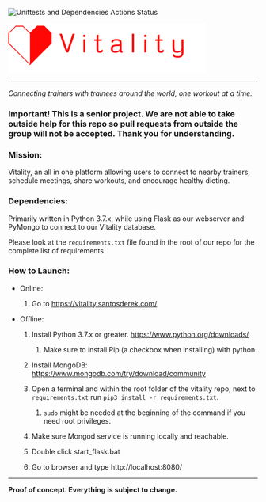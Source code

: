 ![Unittests and Dependencies Actions Status](https://github.com/santosderek/Vitality/workflows/Unittests-and-Dependencies/badge.svg)

![](vitality/static/images/heartlogo.png)


---

_Connecting trainers with trainees around the world, one workout at a time._

### Important! This is a senior project. We are not able to take outside help for this repo so pull requests from outside the group will not be accepted. Thank you for understanding. 

### Mission: 

Vitality, an all in one platform allowing users to connect to nearby trainers, schedule meetings, share workouts, and encourage healthy dieting. 

### Dependencies: 

Primarily written in Python 3.7.x, while using Flask as our webserver and PyMongo to connect to our Vitality database.

Please look at the `requirements.txt` file found in the root of our repo for the complete list of requirements.

### How to Launch:

- Online:
    
    1. Go to https://vitality.santosderek.com/

- Offline:

    1. Install Python 3.7.x or greater. https://www.python.org/downloads/
    
        1. Make sure to install Pip (a checkbox when installing) with python.
      
    2. Install MongoDB: https://www.mongodb.com/try/download/community
      
    3. Open a terminal and within the root folder of the vitality repo, next to `requirements.txt` run `pip3 install -r requirements.txt`.
    
        1. `sudo` might be needed at the beginning of the command if you need root privileges. 

    4. Make sure Mongod service is running locally and reachable.

    5. Double click start_flask.bat

    6. Go to browser and type http://localhost:8080/
   

--- 

**Proof of concept. Everything is subject to change.**
